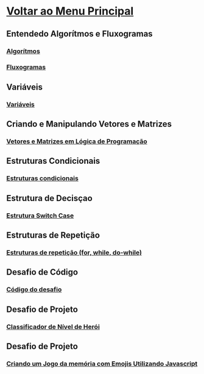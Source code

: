 # [Voltar ao Menu Principal](../README.md)


## Entendedo Algorítmos e Fluxogramas

### [Algorítmos](Algoritmos-fluxogramas/algoritmos.md)

### [Fluxogramas](Algoritmos-fluxogramas/fluxogramas.md)

## Variáveis

### [Variáveis](Variaveis/vaiaveis.md)

## Criando e Manipulando Vetores e Matrizes

### [Vetores  e Matrizes em Lógica de Programação](Vetores-Matrizes/vetores-matrizes.md)

## Estruturas Condicionais

### [Estruturas condicionais](Estruturas-Condicionais/estruturas-condicionais.md)

## Estrutura de Decisçao

### [Estrutura Switch Case](Estruturas-decisao/estruturas-decisao_switch.md)

## Estruturas de Repetição

### [Estruturas de repetição (for, while, do-while)](Estrutura-Repeticao/estruturas-repeticao.md)

## Desafio de Código

### [Código do desafio](desafio-Codigo/desafio-02.js)

## Desafio de Projeto

### [Classificador de Nível de Herói](Desafio-Projeto_NivelHeroi/index.js)

## Desafio de Projeto

### [Criando um Jogo da memória com Emojis Utilizando Javascript](Desafio-Projeto_Memory-Card/Readme.md)


